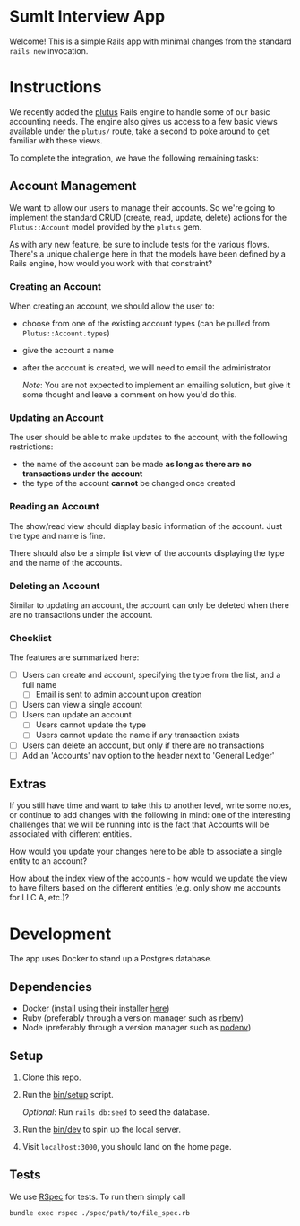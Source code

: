 # SumIt Interview App

Welcome! This is a simple Rails app with minimal changes from the standard `rails new` invocation.

# Instructions

We recently added the [plutus](https://github.com/mbulat/plutus) Rails engine to handle some of our basic accounting needs. The engine also gives us access to a few basic views available under the `plutus/` route, take a second to poke around to get familiar with these views.

To complete the integration, we have the following remaining tasks:

## Account Management

We want to allow our users to manage their accounts. So we're going to implement the standard CRUD (create, read, update, delete) actions for the `Plutus::Account` model provided by the `plutus` gem.

As with any new feature, be sure to include tests for the various flows. There's a unique challenge here in that the models have been defined by a Rails engine, how would you work with that constraint?

### Creating an Account

When creating an account, we should allow the user to:

* choose from one of the existing account types (can be pulled from `Plutus::Account.types`)
* give the account a name
* after the account is created, we will need to email the administrator

    _Note_: You are not expected to implement an emailing solution, but give it some thought and leave a comment on how you'd do this.

### Updating an Account

The user should be able to make updates to the account, with the following restrictions:
* the name of the account can be made **as long as there are no transactions under the account**
* the type of the account **cannot** be changed once created

### Reading an Account

The show/read view should display basic information of the account. Just the type and name is fine.

There should also be a simple list view of the accounts displaying the type and the name of the accounts.

### Deleting an Account

Similar to updating an account, the account can only be deleted when there are no transactions under the account.

### Checklist

The features are summarized here:

- [ ] Users can create and account, specifying the type from the list, and a full name
  - [ ] Email is sent to admin account upon creation
- [ ] Users can view a single account
- [ ] Users can update an account
  - [ ] Users cannot update the type
  - [ ] Users cannot update the name if any transaction exists
- [ ] Users can delete an account, but only if there are no transactions
- [ ] Add an 'Accounts' nav option to the header next to 'General Ledger'

## Extras

If you still have time and want to take this to another level, write some notes, or continue to add changes with the following in mind: one of the interesting challenges that we will be running into is the fact that Accounts will be associated with different entities.

How would you update your changes here to be able to associate a single entity to an account?

How about the index view of the accounts - how would we update the view to have filters based on the different entities (e.g. only show me accounts for LLC A, etc.)?

# Development

The app uses Docker to stand up a Postgres database.

## Dependencies

* Docker (install using their installer [here](https://docs.docker.com/get-docker/))
* Ruby (preferably through a version manager such as [rbenv](https://github.com/rbenv/rbenv))
* Node (preferably through a version manager such as [nodenv](https://github.com/nodenv/nodenv))

## Setup

1. Clone this repo.
2. Run the [bin/setup]() script.

    _Optional_: Run `rails db:seed` to seed the database.

3. Run the [bin/dev]() to spin up the local server.
4. Visit `localhost:3000`, you should land on the home page.

## Tests

We use [RSpec](https://rspec.info/) for tests. To run them simply call

```shell
bundle exec rspec ./spec/path/to/file_spec.rb
```
